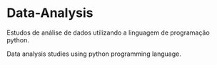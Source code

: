 # Data-Analysis


Estudos de análise de dados utilizando a linguagem de programação python.

Data analysis studies using python programming language.
